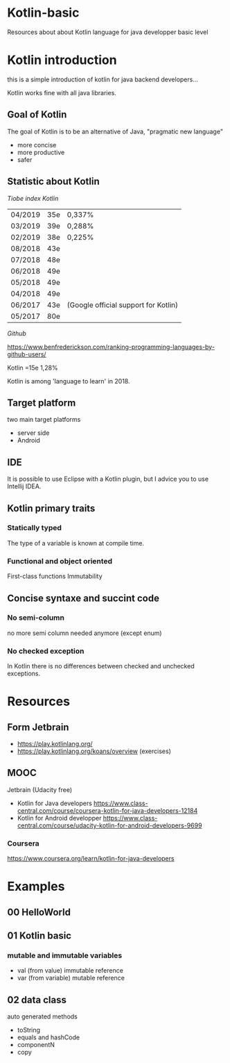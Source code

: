 # Kotlin-basic
Resources about about Kotlin language for java developper basic level

# Kotlin introduction

this is a simple introduction of kotlin for java backend developers...

Kotlin works fine with all java libraries.

## Goal of Kotlin
The goal of Kotlin is to be an alternative of Java, "pragmatic new language" 
* more concise
* more productive
* safer

## Statistic about Kotlin

*Tiobe index Kotlin*

|         |     |                                      |
| ------- | --- | ------------------------------------ | 
| 04/2019	| 35e | 0,337%                               | 
| 03/2019	| 39e | 0,288%                               |
| 02/2019	| 38e | 0,225%                               |
| 08/2018	| 43e |                                      |
| 07/2018	| 48e |                                      |
| 06/2018	| 49e |                                      |
| 05/2018	| 49e |                                      |
| 04/2018	| 49e |                                      |
| 06/2017	| 43e | (Google official support for Kotlin) |
| 05/2017	| 80e |                                      |

*Github*

https://www.benfrederickson.com/ranking-programming-languages-by-github-users/

Kotlin =15e 	1,28%

Kotlin is among 'language to learn' in 2018.

## Target platform
two main target platforms
* server side
* Android

## IDE
It is possible to use Eclipse with a Kotlin plugin, but I advice you to use Intellij IDEA.

## Kotlin primary traits

### Statically typed
The type of a variable is known at compile time.

### Functional and object oriented
First-class functions
Immutability

## Concise syntaxe and succint code
### No semi-column
no more semi column needed anymore (except enum)
### No checked exception
In Kotlin there is no differences between checked and unchecked exceptions.

# Resources 
## Form Jetbrain
* https://play.kotlinlang.org/ 
* https://play.kotlinlang.org/koans/overview (exercises)

## MOOC
Jetbrain (Udacity free)
* Kotlin for Java developers
https://www.class-central.com/course/coursera-kotlin-for-java-developers-12184
* Kotlin for Android developper
https://www.class-central.com/course/udacity-kotlin-for-android-developers-9699

### Coursera
https://www.coursera.org/learn/kotlin-for-java-developers

# Examples
## 00 HelloWorld
## 01 Kotlin basic
### mutable and immutable variables
* val (from value) immutable reference
* var (from variable) mutable reference
## 02 data class
auto generated methods
* toString
* equals and hashCode
* componentN
* copy

